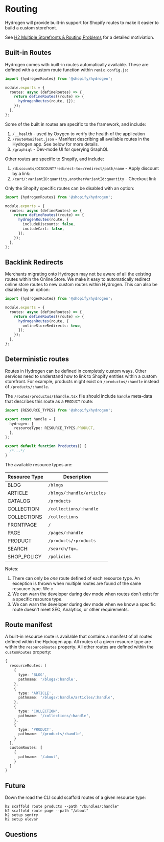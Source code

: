 # Routing

Hydrogen will provide built-in support for Shopify routes to make it easier to build a custom storefront.

See [H2 Multiple Storefronts & Routing Problems](https://docs.google.com/document/d/1v0qV3wqAl3wsYvVmJhqBXAqHTX9JdSLjBJ75FJnyW0M/edit#) for a detailed motiviation.

## Built-in Routes

Hydrogen comes with built-in routes automatically available. These are defined with a custom route function within `remix.config.js`:

```ts
import {hydrogenRoutes} from '@shopify/hydrogen';

module.exports = {
  routes: async (defineRoutes) => {
    return defineRoutes((route) => {
      hydrogenRoutes(route, {});
    });
  },
};
```

Some of the built in routes are specific to the framework, and include:

1. `/__health` - used by Oxygen to verify the health of the application
1. `/routeManifest.json` - Manifest describing all available routes in the Hydrogen app. See below for more details.
1. `/graphiql` - Dev-mode UI for querying GraphQL

Other routes are specific to Shopify, and include:

1. `/discounts/DISCOUNT?redirect-to=/redirect/path/name` - Apply discount by a link:
1. `/cart/:variantID:quantity,anotherVariantId:quantity` - Checkout link

Only the Shopify specific routes can be disabled with an option:

```ts
import {hydrogenRoutes} from '@shopify/hydrogen';

module.exports = {
  routes: async (defineRoutes) => {
    return defineRoutes((route) => {
      hydrogenRoutes(route, {
        includeDiscounts: false,
        includeCart: false,
      });
    });
  },
};
```

## Backlink Redirects

Merchants migrating onto Hydrogen may not be aware of all the existing routes within the Online Store. We make it easy to automatically redirect online store routes to new custom routes within Hydrogen. This can also be disabled by an option:

```ts
import {hydrogenRoutes} from '@shopify/hydrogen';

module.exports = {
  routes: async (defineRoutes) => {
    return defineRoutes((route) => {
      hydrogenRoutes(route, {
        onlineStoreRedirects: true,
      });
    });
  },
};
```

## Deterministic routes

Routes in Hydrogen can be defined in completely custom ways. Other services need to understand how to link to Shopify entities within a custom storefront. For example, products might exist on `/productos/:handle` instead of `/products/:handle`.

The `/routes/productos/$handle.tsx` file should include `handle` meta-data that describes this route as a `PRODUCT` route:

```ts
import {RESOURCE_TYPES} from '@shopify/hydrogen';

export const handle = {
  hydrogen: {
    resourceType: RESOURCE_TYPES.PRODUCT,
  },
};

export default function Productos() {
  /*...*/
}
```

The available resource types are:

| **Resource Type** | **Description**           |
|-------------------|---------------------------|
| BLOG              | `/blogs`                  |
| ARTICLE           | `/blogs/:handle/articles` |
| CATALOG           | `/products`               |
| COLLECTION        | `/collections/:handle`    |
| COLLECTIONS       | `/collections`            |
| FRONTPAGE         | `/`                       |
| PAGE              | `/pages/:handle`          |
| PRODUCT           | `/products/:products`     |
| SEARCH            | `/search/?q=…`            |
| SHOP_POLICY       | `/policies`               |

Notes:

1. There can only be _one_ route defined of each resource type. An exception is thrown when multiple routes are found of the same resource type. We c
1. We can warn the developer during dev mode when routes don't exist for a specific resource type.
1. We can warn the developer during dev mode when we know a specific route doesn't meet SEO, Analytics, or other requirements.

## Route manifest

A built-in resource route is available that contains a manifest of all routes defined within the Hydrogen app. All routes of a given resource type are within the `resourceRoutes` property. All other routes are defined within the `customRoutes` property:

```ts
{
  resourceRoutes: [
    {
      type: 'BLOG',
      pathname: '/blogs/:handle',
    },
    {
      type: 'ARTICLE',
      pathname: '/blogs/:handle/articles/:handle',
    },
    {
      type: 'COLLECTION',
      pathname: '/collections/:handle',
    },
    {
      type: 'PRODUCT',
      pathname: '/products/:handle',
    }
  ],
  customRoutes: [
    {
      pathname: '/about',
    }
  ]
}
```

## Future

Down the road the CLI could scaffold routes of a given resource type:

```
h2 scaffold route products --path "/bundles/:handle"
h2 scaffold route page --path "/about"
h2 setup sentry
h2 setup elevar
```

## Questions
